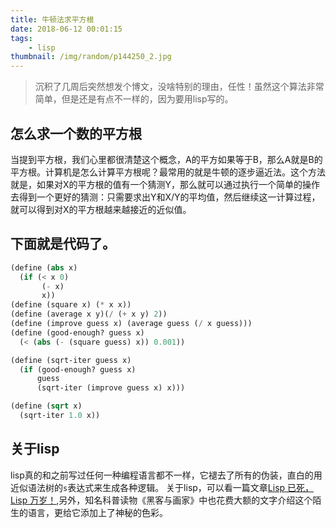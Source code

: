 ```yaml
---
title: 牛顿法求平方根
date: 2018-06-12 00:01:15
tags:
    - lisp
thumbnail: /img/random/p144250_2.jpg
---
```

> 沉积了几周后突然想发个博文，没啥特别的理由，任性！虽然这个算法非常简单，但是还是有点不一样的，因为要用lisp写的。

## 怎么求一个数的平方根
当提到平方根，我们心里都很清楚这个概念，A的平方如果等于B，那么A就是B的平方根。计算机是怎么计算平方根呢？最常用的就是牛顿的逐步逼近法。这个方法就是，如果对X的平方根的值有一个猜测Y，那么就可以通过执行一个简单的操作去得到一个更好的猜测：只需要求出Y和X/Y的平均值，然后继续这一计算过程，就可以得到对X的平方根越来越接近的近似值。

##  下面就是代码了。

```lisp
(define (abs x)
  (if (< x 0)
       (- x)
       x))
(define (square x) (* x x))
(define (average x y)(/ (+ x y) 2))
(define (improve guess x) (average guess (/ x guess)))
(define (good-enough? guess x)
  (< (abs (- (square guess) x)) 0.001))

(define (sqrt-iter guess x)
  (if (good-enough? guess x)
      guess
      (sqrt-iter (improve guess x) x)))

(define (sqrt x)
  (sqrt-iter 1.0 x))

```

## 关于lisp
lisp真的和之前写过任何一种编程语言都不一样，它褪去了所有的伪装，直白的用近似语法树的`s`表达式来生成各种逻辑。
关于lisp，可以看一篇文章[Lisp 已死，Lisp 万岁！](http://www.yinwang.org/blog-cn/2013/03/26/lisp-dead-alive),另外，知名科普读物《黑客与画家》中也花费大额的文字介绍这个陌生的语言，更给它添加上了神秘的色彩。





